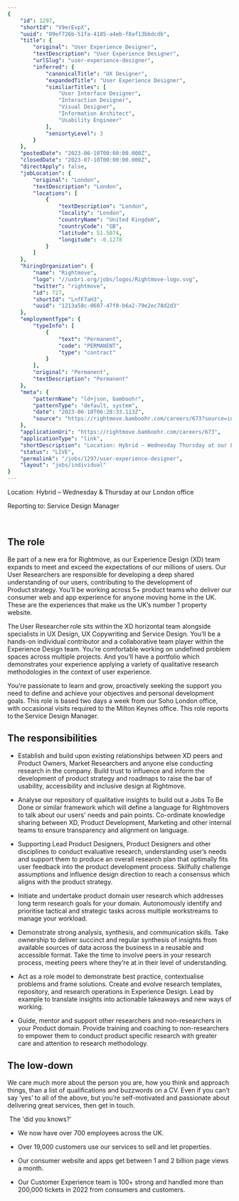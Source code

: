 ```yaml
---
{
	"id": 1297,
	"shortId": "V9erEvpX",
	"uuid": "09ef726b-51fa-4185-a4eb-f8af13bbdcdb",
	"title": {
		"original": "User Experience Designer",
		"textDescription": "User Experience Designer",
		"urlSlug": "user-experience-designer",
		"inferred": {
			"canonicalTitle": "UX Designer",
			"expandedTitle": "User Experience Designer",
			"similiarTitles": [
				"User Interface Designer",
				"Interaction Designer",
				"Visual Designer",
				"Information Architect",
				"Usability Engineer"
			],
			"seniortyLevel": 3
		}
	},
	"postedDate": "2023-06-10T00:00:00.000Z",
	"closedDate": "2023-07-10T00:00:00.000Z",
	"directApply": false,
	"jobLocation": {
		"original": "London",
		"textDescription": "London",
		"locations": [
			{
				"textDescription": "London",
				"locality": "London",
				"countryName": "United Kingdom",
				"countryCode": "GB",
				"latitude": 51.5074,
				"longitude": -0.1278
			}
		]
	},
	"hiringOrganization": {
		"name": "Rightmove",
		"logo": "//uxbri.org/jobs/logos/Rightmove-logo.svg",
		"twitter": "rightmove",
		"id": 727,
		"shortId": "LnfF7aH3",
		"uuid": "1213a58c-0607-47f0-b6a2-79e2ec78d2d3"
	},
	"employmentType": {
		"typeInfo": [
			{
				"text": "Permanent",
				"code": "PERMANENT",
				"type": "contract"
			}
		],
		"original": "Permanent",
		"textDescription": "Permanent"
	},
	"meta": {
		"patternName": "ld+json, bamboohr",
		"patternType": "default, system",
		"date": "2023-06-10T06:28:33.113Z",
		"source": "https://rightmove.bamboohr.com/careers/673?source=indeed&src=indeed&postedDate=2023-06-09"
	},
	"applicationUri": "https://rightmove.bamboohr.com/careers/673",
	"applicationType": "link",
	"shortDescription": "Location: Hybrid – Wednesday Thursday at our London office Reporting to: Service Design Manager    The role  Be part of a new era for Rightmove, as our Experience Design (XD) team expands to meet",
	"status": "LIVE",
	"permalink": "/jobs/1297/user-experience-designer",
	"layout": "jobs/individual"
}
---
```

<p>Location: Hybrid – Wednesday &amp; Thursday at our London office</p><p>Reporting to: Service Design Manager&nbsp;</p><p>&nbsp;</p><h2>The role&nbsp;</h2><p>Be part of a new era for Rightmove, as our Experience Design (XD) team expands to meet and exceed the expectations of our millions of users. Our User Researchers are responsible for developing a deep shared understanding of our users, contributing to the development of Product strategy. You’ll be working across 5+ product teams who deliver our consumer web and app experience for anyone moving home in the UK. These are the experiences that make us the UK’s number 1 property website.&nbsp;&nbsp;</p><p>The User Researcher role sits within the XD horizontal team alongside specialists in UX Design, UX Copywriting and Service Design. You’ll be a hands-on individual contributor and a collaborative team player within the Experience Design team. You’re comfortable working on undefined problem spaces across multiple projects. And you’ll have a portfolio which demonstrates your experience applying a variety of qualitative research methodologies in the context of user experience.&nbsp;</p><p>You’re passionate to learn and grow, proactively seeking the support you need to define and achieve your objectives and personal development goals. This role is based two days a week from our Soho London office, with occasional visits required to the Milton Keynes office. This role reports to the Service Design Manager. &nbsp;</p><h2>The responsibilities<br></h2><ul><li><p>Establish and build upon existing relationships between XD peers and Product Owners, Market Researchers and anyone else conducting research in the company. Build trust to influence and inform the development of product strategy and roadmaps to raise the bar of usability, accessibility and inclusive design at Rightmove. &nbsp;&nbsp;</p></li></ul><ul><li><p>Analyse our repository of qualitative insights to build out a Jobs To Be Done or similar framework which will define a language for Rightmovers to talk about our users' needs and pain points. Co-ordinate knowledge sharing between XD, Product Development, Marketing and other internal teams to ensure transparency and alignment on language.</p></li><li><p>Supporting Lead Product Designers, Product Designers and other disciplines to conduct evaluative research, understanding user’s needs and support them to produce an overall research plan that optimally fits user feedback into the product development process. Skilfully challenge assumptions and influence design direction to reach a consensus which aligns with&nbsp;the product strategy. &nbsp;</p></li><li><p>Initiate and undertake product domain user research which addresses long term research goals for your domain. Autonomously identify and prioritise tactical and strategic tasks across multiple workstreams to manage your workload. &nbsp;</p></li></ul><ul><li><p>Demonstrate strong analysis, synthesis, and communication skills. Take ownership to deliver succinct and regular synthesis of insights from available sources of data across the business in a reusable and accessible format. Take the time to involve peers in your research process, meeting peers where they’re at in their level of understanding.</p></li><li><p>Act as a role model to demonstrate best practice, contextualise problems and frame solutions. Create and evolve research templates, repository, and research operations in Experience Design. Lead by example to translate insights into actionable takeaways and new ways of working.&nbsp;</p></li></ul><ul><li><p>Guide, mentor and support other researchers and non-researchers in your Product domain. Provide training and coaching to non-researchers to empower them to conduct product specific research with greater care and attention to research methodology.&nbsp;</p></li></ul><h2>The low-down&nbsp;&nbsp;</h2><p>We care much more about the person you are, how you think and approach things, than a list of qualifications and buzzwords on a CV. Even if you can’t say ‘yes’ to all of the above, but you’re self-motivated and passionate about delivering great services, then get in touch.&nbsp;</p><p>&nbsp;The 'did you knows?'&nbsp;</p><ul><li><p>We now have over 700 employees across the UK.&nbsp;</p></li><li><p>Over 19,000 customers use our services to sell and let properties.&nbsp;</p></li><li><p>Our consumer website and apps get between 1 and 2 billion page views a month.&nbsp;</p></li><li><p>Our Customer Experience team is 100+ strong and handled more than 200,000 tickets in 2022 from consumers and customers.&nbsp;</p></li></ul><p>&nbsp;</p>
